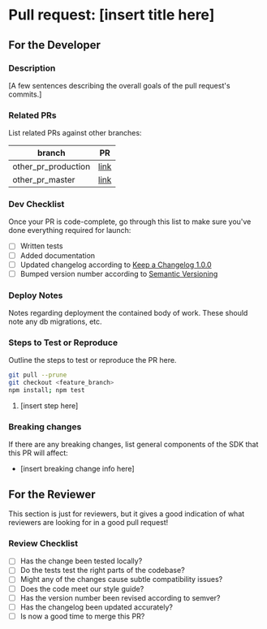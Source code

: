 # Pull request: [insert title here]

## For the Developer

### Description

[A few sentences describing the overall goals of the pull request's commits.]

### Related PRs

List related PRs against other branches:

branch | PR
------ | ------
other_pr_production | [link](/#)
other_pr_master | [link](/#)

### Dev Checklist

Once your PR is code-complete, go through this list to make sure you've done
everything required for launch:

- [ ] Written tests
- [ ] Added documentation
- [ ] Updated changelog according to [Keep a Changelog 1.0.0](https://keepachangelog.com/en/1.0.0/)
- [ ] Bumped version number according to [Semantic Versioning](https://semver.org)

### Deploy Notes

Notes regarding deployment the contained body of work.  These should note any
db migrations, etc.

### Steps to Test or Reproduce

Outline the steps to test or reproduce the PR here.

```sh
git pull --prune
git checkout <feature_branch>
npm install; npm test
```

1. [insert step here]

### Breaking changes

If there are any breaking changes, list general components of the SDK that this PR will affect:

- [insert breaking change info here]

## For the Reviewer

This section is just for reviewers, but it gives a good indication of what reviewers are looking for in a good pull request!

### Review Checklist

- [ ] Has the change been tested locally?
- [ ] Do the tests test the right parts of the codebase?
- [ ] Might any of the changes cause subtle compatibility issues?
- [ ] Does the code meet our style guide?
- [ ] Has the version number been revised according to semver?
- [ ] Has the changelog been updated accurately?
- [ ] Is now a good time to merge this PR?